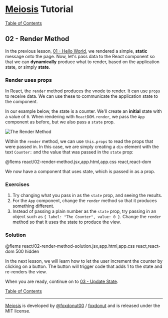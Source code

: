 # [Meiosis](https://meiosis.js.org) Tutorial

[Table of Contents](toc.html)

## 02 - Render Method

In the previous lesson, [01 - Hello World](01-hello-world-react.html), we rendered a simple,
**static** message onto the page. Now, let's pass data to the React component so that we can
**dynamically** produce what to render, based on the application state, or simply **state**.

### Render uses props

In React, the `render` method produces the vnode to render. It can use `props` to receive data.
We can use these to communicate the application state to the component.

In our example below, the state is a counter. We'll create an **initial** state with a value of
`0`. When rendering with `ReactDOM.render`, we pass the `App` component as before, but we also
pass a `state` prop.

![The Render Method](02-render-method-react-01.svg)

Within the `render` method, we can use `this.props` to read the props that were passed in. In
this case, we are simply creating a `div` element with the text `Counter:` and the value that
was passed in the `state` prop:

@flems react/02-render-method.jsx,app.html,app.css react,react-dom

We now have a component that uses state, which is passed in as a prop.

### Exercises

1. Try changing what you pass in as the `state` prop, and seeing the results.
1. For the `App` component, change the `render` method so that it produces something different.
1. Instead of passing a plain number as the `state` prop, try passing in an object such as
`{ label: "The Counter", value: 0 }`. Change the `render` method so that it uses the
state to produce the view.

### Solution

@flems react/02-render-method-solution.jsx,app.html,app.css react,react-dom 500 hidden

In the next lesson, we will learn how to let the user increment the counter by clicking on a
button. The button will trigger code that adds 1 to the state and re-renders the view.

When you are ready, continue on to [03 - Update State](03-update-state-react.html).

[Table of Contents](toc.html)

-----

[Meiosis](https://meiosis.js.org) is developed by [@foxdonut00](http://twitter.com/foxdonut00) / [foxdonut](https://github.com/foxdonut) and is released under the MIT license.
